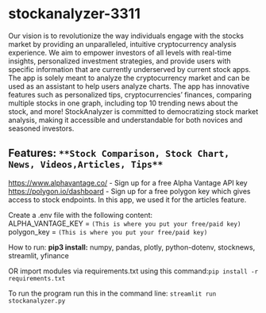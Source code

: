 # stockanalyzer-3311
Our vision is to revolutionize the way individuals engage with the stocks market by providing an unparalleled, intuitive cryptocurrency analysis experience. We aim to empower investors of all levels with real-time insights, personalized investment strategies, and provide users with specific information that are currently underserved by current stock apps. The app is solely meant to analyze the cryptocurrency market and can be used as an assistant to help users analyze charts. The app has innovative features such as personalized tips, cryptocurrencies’ finances, comparing multiple stocks in one graph, including top 10 trending news about the stock, and more! StockAnalyzer is committed to democratizing stock market analysis, making it accessible and understandable for both novices and seasoned investors.

Features: `**Stock Comparison, Stock Chart, News, Videos,Articles, Tips**`
--------------------------------------------------------------------------------------------------------------------------------------------------------------------------------

https://www.alphavantage.co/ - Sign up for a free Alpha Vantage API key <br/>
https://polygon.io/dashboard - Sign up for a free polygon key which gives access to stock endpoints. In this app, we used it for the articles feature.

Create a .env file with the following content:<br/>
ALPHA_VANTAGE_KEY =  ``(This is where you put your free/paid key)`` <br/>
polygon_key = ``(This is where you put your free/paid key)``

How to run:
**pip3 install:**
numpy,
pandas,
plotly,
python-dotenv,
stocknews,
streamlit,
yfinance

OR import modules via requirements.txt using this command:``pip install -r requirements.txt``

To run the program run this in the command line:
``streamlit run stockanalyzer.py``
